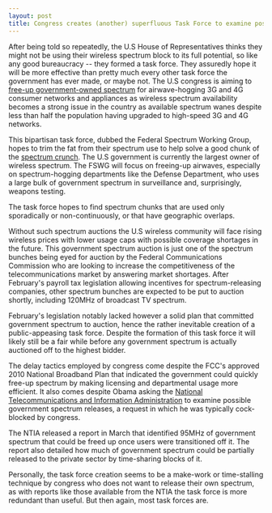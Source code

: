 ```yaml
---
layout: post
title: Congress creates (another) superfluous Task Force to examine possible Government
---
```


After being told so repeatedly, the U.S House of Representatives thinks they might not be using their wireless spectrum block to its full potential, so like any good bureaucracy -- they formed a task force. They assuredly hope it will be more effective than pretty much every other task force the government has ever made, or maybe not. The U.S congress is aiming to <a href="http://thehill.com/blogs/hillicon-valley/technology/223645-congressional-task-force-to-study-governments-use-of-spectrum">free-up government-owned spectrum</a> for airwave-hogging 3G and 4G consumer networks and appliances as wireless spectrum availability becomes a strong issue in the country as available spectrum wanes despite less than half the population having upgraded to high-speed 3G and 4G networks.

This bipartisan task force, dubbed the Federal Spectrum Working Group, hopes to trim the fat from their spectrum use to help solve a good chunk of the <a href="http://money.cnn.com/2012/02/21/technology/spectrum_crunch/">spectrum crunch</a>. The U.S government is currently the largest owner of wireless spectrum. The FSWG will focus on freeing-up airwaves, especially on spectrum-hogging departments like the Defense Department, who uses a large bulk of government spectrum in surveillance and, surprisingly, weapons testing.

The task force hopes to find spectrum chunks that are used only sporadically or non-continuously, or that have geographic overlaps.

Without such spectrum auctions the U.S wireless community will face rising wireless prices with lower usage caps with possible coverage shortages in the future. This government spectrum auction is just one of the spectrum bunches being eyed for auction by the Federal Communications Commission who are looking to increase the competitiveness of the telecommunications market by answering market shortages. After February's payroll tax legislation allowing incentives for spectrum-releasing companies, other spectrum bunches are expected to be put to auction shortly, including 120MHz of broadcast TV spectrum. 

February's legislation notably lacked however a solid plan that committed government spectrum to auction, hence the rather inevitable creation of a public-appeasing task force. Despite the formation of this task force it will likely still be a fair while before any government spectrum is actually auctioned off to the highest bidder.

The delay tactics employed by congress come despite the FCC's approved 2010 National Broadband Plan that indicated the government could quickly free-up spectrum by making licensing and departmental usage more efficient. It also comes despite Obama asking the <a href="http://www.ntia.doc.gov/category/spectrum-management">National Telecommunications and Information Administration</a> to examine possible government spectrum releases, a request in which he was typically cock-blocked by congress. 

The NTIA released a report in March that identified 95MHz of government spectrum that could be freed up once users were transitioned off it. The report also detailed how much of government spectrum could be partially released to the private sector by time-sharing blocks of it. 

Personally, the task force creation seems to be a make-work or time-stalling technique by congress who does not want to release their own spectrum, as with reports like those available from the NTIA the task force is more redundant than useful. But then again, most task forces are.
